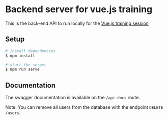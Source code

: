 # Backend server for vue.js training

This is the back-end API to run locally for the [Vue.js training session](https://github.com/worldline/vuejs-training)

## Setup

``` bash
# install dependencies
$ npm install

# start the server
$ npm run serve
```

## Documentation

The swagger documentation is available on the `/api-docs` route.

Note: You can remove all users from the database with the endpoint `DELETE /users`.

